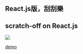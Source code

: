 ## React.js版，刮刮樂

## scratch-off on React.js

![](/Users/wayne.yeh/Documents/GitHub/scratch-off-react/doc/screen.png)



 [demo](https://codesandbox.io/s/github/yycking/scratch-off-react)